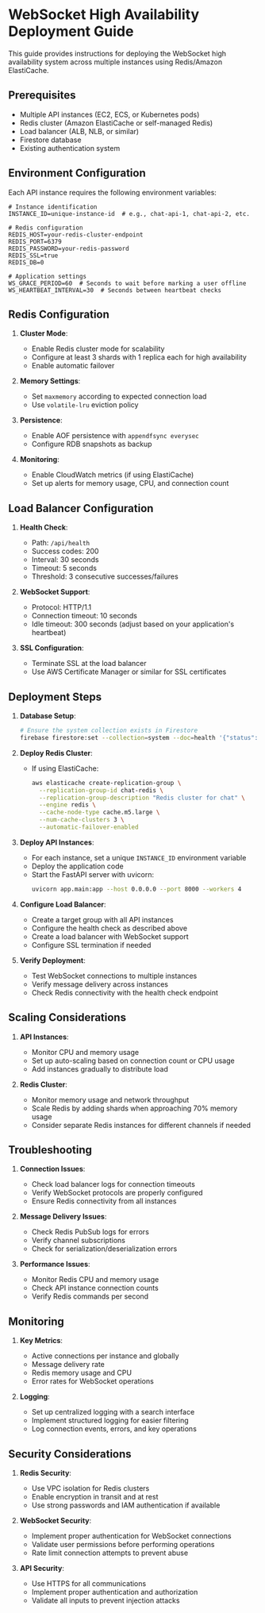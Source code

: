# WebSocket High Availability Deployment Guide

This guide provides instructions for deploying the WebSocket high availability system across multiple instances using Redis/Amazon ElastiCache.

## Prerequisites

- Multiple API instances (EC2, ECS, or Kubernetes pods)
- Redis cluster (Amazon ElastiCache or self-managed Redis)
- Load balancer (ALB, NLB, or similar)
- Firestore database
- Existing authentication system

## Environment Configuration

Each API instance requires the following environment variables:

```
# Instance identification
INSTANCE_ID=unique-instance-id  # e.g., chat-api-1, chat-api-2, etc.

# Redis configuration
REDIS_HOST=your-redis-cluster-endpoint
REDIS_PORT=6379
REDIS_PASSWORD=your-redis-password
REDIS_SSL=true
REDIS_DB=0

# Application settings
WS_GRACE_PERIOD=60  # Seconds to wait before marking a user offline
WS_HEARTBEAT_INTERVAL=30  # Seconds between heartbeat checks
```

## Redis Configuration

1. **Cluster Mode**:
   - Enable Redis cluster mode for scalability
   - Configure at least 3 shards with 1 replica each for high availability
   - Enable automatic failover

2. **Memory Settings**:
   - Set `maxmemory` according to expected connection load
   - Use `volatile-lru` eviction policy

3. **Persistence**:
   - Enable AOF persistence with `appendfsync everysec`
   - Configure RDB snapshots as backup

4. **Monitoring**:
   - Enable CloudWatch metrics (if using ElastiCache)
   - Set up alerts for memory usage, CPU, and connection count

## Load Balancer Configuration

1. **Health Check**:
   - Path: `/api/health`
   - Success codes: 200
   - Interval: 30 seconds
   - Timeout: 5 seconds
   - Threshold: 3 consecutive successes/failures

2. **WebSocket Support**:
   - Protocol: HTTP/1.1
   - Connection timeout: 10 seconds
   - Idle timeout: 300 seconds (adjust based on your application's heartbeat)

3. **SSL Configuration**:
   - Terminate SSL at the load balancer
   - Use AWS Certificate Manager or similar for SSL certificates

## Deployment Steps

1. **Database Setup**:
   ```bash
   # Ensure the system collection exists in Firestore
   firebase firestore:set --collection=system --doc=health '{"status": "healthy", "created_at": "TIMESTAMP"}'
   ```

2. **Deploy Redis Cluster**:
   - If using ElastiCache:
     ```bash
     aws elasticache create-replication-group \
       --replication-group-id chat-redis \
       --replication-group-description "Redis cluster for chat" \
       --engine redis \
       --cache-node-type cache.m5.large \
       --num-cache-clusters 3 \
       --automatic-failover-enabled
     ```

3. **Deploy API Instances**:
   - For each instance, set a unique `INSTANCE_ID` environment variable
   - Deploy the application code
   - Start the FastAPI server with uvicorn:
     ```bash
     uvicorn app.main:app --host 0.0.0.0 --port 8000 --workers 4
     ```

4. **Configure Load Balancer**:
   - Create a target group with all API instances
   - Configure the health check as described above
   - Create a load balancer with WebSocket support
   - Configure SSL termination if needed

5. **Verify Deployment**:
   - Test WebSocket connections to multiple instances
   - Verify message delivery across instances
   - Check Redis connectivity with the health check endpoint

## Scaling Considerations

1. **API Instances**:
   - Monitor CPU and memory usage
   - Set up auto-scaling based on connection count or CPU usage
   - Add instances gradually to distribute load

2. **Redis Cluster**:
   - Monitor memory usage and network throughput
   - Scale Redis by adding shards when approaching 70% memory usage
   - Consider separate Redis instances for different channels if needed

## Troubleshooting

1. **Connection Issues**:
   - Check load balancer logs for connection timeouts
   - Verify WebSocket protocols are properly configured
   - Ensure Redis connectivity from all instances

2. **Message Delivery Issues**:
   - Check Redis PubSub logs for errors
   - Verify channel subscriptions
   - Check for serialization/deserialization errors

3. **Performance Issues**:
   - Monitor Redis CPU and memory usage
   - Check API instance connection counts
   - Verify Redis commands per second

## Monitoring

1. **Key Metrics**:
   - Active connections per instance and globally
   - Message delivery rate
   - Redis memory usage and CPU
   - Error rates for WebSocket operations

2. **Logging**:
   - Set up centralized logging with a search interface
   - Implement structured logging for easier filtering
   - Log connection events, errors, and key operations

## Security Considerations

1. **Redis Security**:
   - Use VPC isolation for Redis clusters
   - Enable encryption in transit and at rest
   - Use strong passwords and IAM authentication if available

2. **WebSocket Security**:
   - Implement proper authentication for WebSocket connections
   - Validate user permissions before performing operations
   - Rate limit connection attempts to prevent abuse

3. **API Security**:
   - Use HTTPS for all communications
   - Implement proper authentication and authorization
   - Validate all inputs to prevent injection attacks